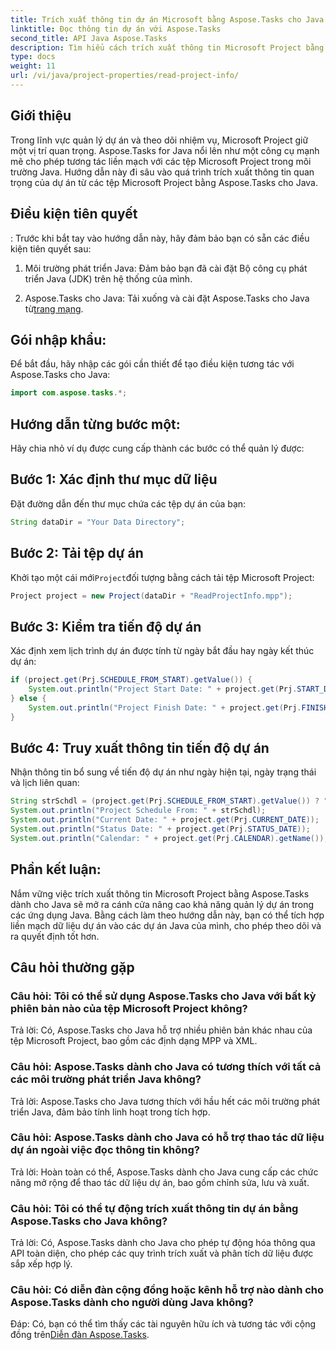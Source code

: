```yaml
---
title: Trích xuất thông tin dự án Microsoft bằng Aspose.Tasks cho Java
linktitle: Đọc thông tin dự án với Aspose.Tasks
second_title: API Java Aspose.Tasks
description: Tìm hiểu cách trích xuất thông tin Microsoft Project bằng Aspose.Tasks cho Java. Tăng cường quản lý dự án trong các ứng dụng Java một cách dễ dàng.
type: docs
weight: 11
url: /vi/java/project-properties/read-project-info/
---
```

## Giới thiệu
Trong lĩnh vực quản lý dự án và theo dõi nhiệm vụ, Microsoft Project giữ một vị trí quan trọng. Aspose.Tasks for Java nổi lên như một công cụ mạnh mẽ cho phép tương tác liền mạch với các tệp Microsoft Project trong môi trường Java. Hướng dẫn này đi sâu vào quá trình trích xuất thông tin quan trọng của dự án từ các tệp Microsoft Project bằng Aspose.Tasks cho Java.
## Điều kiện tiên quyết
:
Trước khi bắt tay vào hướng dẫn này, hãy đảm bảo bạn có sẵn các điều kiện tiên quyết sau:
1. Môi trường phát triển Java: Đảm bảo bạn đã cài đặt Bộ công cụ phát triển Java (JDK) trên hệ thống của mình.
   
2.  Aspose.Tasks cho Java: Tải xuống và cài đặt Aspose.Tasks cho Java từ[trang mạng](https://releases.aspose.com/tasks/java/).

## Gói nhập khẩu:
Để bắt đầu, hãy nhập các gói cần thiết để tạo điều kiện tương tác với Aspose.Tasks cho Java:
```java
import com.aspose.tasks.*;
```
## Hướng dẫn từng bước một:
Hãy chia nhỏ ví dụ được cung cấp thành các bước có thể quản lý được:
## Bước 1: Xác định thư mục dữ liệu
Đặt đường dẫn đến thư mục chứa các tệp dự án của bạn:
```java
String dataDir = "Your Data Directory";
```
## Bước 2: Tải tệp dự án
 Khởi tạo một cái mới`Project`đối tượng bằng cách tải tệp Microsoft Project:
```java
Project project = new Project(dataDir + "ReadProjectInfo.mpp");
```
## Bước 3: Kiểm tra tiến độ dự án
Xác định xem lịch trình dự án được tính từ ngày bắt đầu hay ngày kết thúc dự án:
```java
if (project.get(Prj.SCHEDULE_FROM_START).getValue()) {
    System.out.println("Project Start Date: " + project.get(Prj.START_DATE));
} else {
    System.out.println("Project Finish Date: " + project.get(Prj.FINISH_DATE));
}
```
## Bước 4: Truy xuất thông tin tiến độ dự án
Nhận thông tin bổ sung về tiến độ dự án như ngày hiện tại, ngày trạng thái và lịch liên quan:
```java
String strSchdl = (project.get(Prj.SCHEDULE_FROM_START).getValue()) ? "Project Start Date" : "Project Finish Date";
System.out.println("Project Schedule From: " + strSchdl);
System.out.println("Current Date: " + project.get(Prj.CURRENT_DATE));
System.out.println("Status Date: " + project.get(Prj.STATUS_DATE));
System.out.println("Calendar: " + project.get(Prj.CALENDAR).getName());
```

## Phần kết luận:
Nắm vững việc trích xuất thông tin Microsoft Project bằng Aspose.Tasks dành cho Java sẽ mở ra cánh cửa nâng cao khả năng quản lý dự án trong các ứng dụng Java. Bằng cách làm theo hướng dẫn này, bạn có thể tích hợp liền mạch dữ liệu dự án vào các dự án Java của mình, cho phép theo dõi và ra quyết định tốt hơn.
## Câu hỏi thường gặp
### Câu hỏi: Tôi có thể sử dụng Aspose.Tasks cho Java với bất kỳ phiên bản nào của tệp Microsoft Project không?
Trả lời: Có, Aspose.Tasks cho Java hỗ trợ nhiều phiên bản khác nhau của tệp Microsoft Project, bao gồm các định dạng MPP và XML.
### Câu hỏi: Aspose.Tasks dành cho Java có tương thích với tất cả các môi trường phát triển Java không?
Trả lời: Aspose.Tasks cho Java tương thích với hầu hết các môi trường phát triển Java, đảm bảo tính linh hoạt trong tích hợp.
### Câu hỏi: Aspose.Tasks dành cho Java có hỗ trợ thao tác dữ liệu dự án ngoài việc đọc thông tin không?
Trả lời: Hoàn toàn có thể, Aspose.Tasks dành cho Java cung cấp các chức năng mở rộng để thao tác dữ liệu dự án, bao gồm chỉnh sửa, lưu và xuất.
### Câu hỏi: Tôi có thể tự động trích xuất thông tin dự án bằng Aspose.Tasks cho Java không?
Trả lời: Có, Aspose.Tasks dành cho Java cho phép tự động hóa thông qua API toàn diện, cho phép các quy trình trích xuất và phân tích dữ liệu được sắp xếp hợp lý.
### Câu hỏi: Có diễn đàn cộng đồng hoặc kênh hỗ trợ nào dành cho Aspose.Tasks dành cho người dùng Java không?
 Đáp: Có, bạn có thể tìm thấy các tài nguyên hữu ích và tương tác với cộng đồng trên[Diễn đàn Aspose.Tasks](https://forum.aspose.com/c/tasks/15).